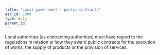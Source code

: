 ```yaml
---
title: "Local government - public contracts"
esd_id: 2809
type: duty
parent_id:  
---
```


Local authorities (as contracting authorities) must have regard to the regulations in relation to how they award public contracts for the execution of works, the supply of products or the provision of services.

